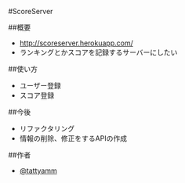#ScoreServer

##概要
* http://scoreserver.herokuapp.com/
* ランキングとかスコアを記録するサーバーにしたい

##使い方
* ユーザー登録
* スコア登録

##今後
* リファクタリング
* 情報の削除、修正をするAPIの作成

##作者
* [@tattyamm](https://twitter.com/tattyamm)